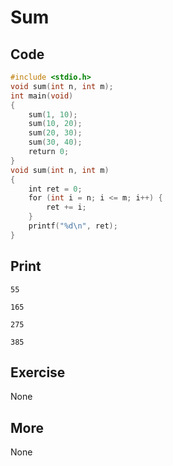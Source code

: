 # Sum

## Code

```C
#include <stdio.h>
void sum(int n, int m);
int main(void)
{
    sum(1, 10);
    sum(10, 20);
    sum(20, 30);
    sum(30, 40);
    return 0;
}
void sum(int n, int m)
{
    int ret = 0;
    for (int i = n; i <= m; i++) {
        ret += i;
    }
    printf("%d\n", ret);
}
```

## Print

`55`

`165`

`275`

`385`

## Exercise

None

## More

None

